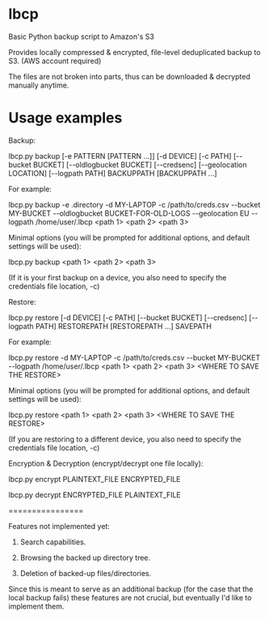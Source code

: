lbcp
====

Basic Python backup script to Amazon's S3

Provides locally compressed & encrypted, file-level deduplicated backup to S3. (AWS account required)

The files are not broken into parts, thus can be downloaded & decrypted manually anytime.

Usage examples
==============

Backup:

lbcp.py backup [-e PATTERN [PATTERN ...]] [-d DEVICE] [-c PATH] [--bucket BUCKET] [--oldlogbucket BUCKET] [--credsenc] [--geolocation LOCATION] [--logpath PATH] BACKUPPATH [BACKUPPATH ...]

For example:

lbcp.py backup -e .directory -d MY-LAPTOP -c /path/to/creds.csv --bucket MY-BUCKET --oldlogbucket BUCKET-FOR-OLD-LOGS --geolocation EU --logpath /home/user/.lbcp \<path 1\> \<path 2\> \<path 3\>

Minimal options (you will be prompted for additional options, and default settings will be used):

lbcp.py backup \<path 1\> \<path 2\> \<path 3\>

(If it is your first backup on a device, you also need to specify the credentials file location, -c)

Restore:

lbcp.py restore [-d DEVICE] [-c PATH] [--bucket BUCKET] [--credsenc] [--logpath PATH] RESTOREPATH [RESTOREPATH ...] SAVEPATH

For example:

lbcp.py restore -d MY-LAPTOP -c /path/to/creds.csv --bucket MY-BUCKET --logpath /home/user/.lbcp \<path 1\> \<path 2\> \<path 3\> \<WHERE TO SAVE THE RESTORE\>

Minimal options (you will be prompted for additional options, and default settings will be used):

lbcp.py restore \<path 1\> \<path 2\> \<path 3\> \<WHERE TO SAVE THE RESTORE\>

(If you are restoring to a different device, you also need to specify the credentials file location, -c)

Encryption & Decryption (encrypt/decrypt one file locally):

lbcp.py encrypt PLAINTEXT_FILE ENCRYPTED_FILE

lbcp.py decrypt ENCRYPTED_FILE PLAINTEXT_FILE

================


Features not implemented yet:

1) Search capabilities.

2) Browsing the backed up directory tree.

3) Deletion of backed-up files/directories.

Since this is meant to serve as an additional backup (for the case that the local backup fails) these features are not crucial, but eventually I'd like to implement them.
